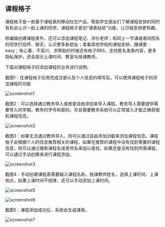 ## 课程格子

课程格子是一款基于课程表的移动社交产品，帮助学生朋友们了解课程安排的同时有机会认识一起上课的同学。课程格子首创“课表贴纸”功能，让日程安排更有趣。

除编辑创建课程表外，还可以添加课程笔记、评价老师；和同上一节课或者同院系的同学打招呼、聊天，认识更多新朋友；查看其他学校的课程安排，蹭课更easy；有心事、不高兴、求帮助的时候还有格子BBS，支持匿名发表内容，更多隐私保护。还会提示上课时间、教室与授课教师。

下面对课程格子的添加课程的业务进行说明。

截图1：在课程格子应用完成注册以及个人信息的填写后，可以使用课程格子的添加课程的功能

![screenshot1](C:\Users\Th\Documents\GitHub\Documents\image\课程格子文档\screenshot1.jpg)

截图2：可以选择通过教务导入或者是自由添加来导入课程，教务导入需要提供需要导入的学期，教务的学号和密码，并且需要教务系统可以正常接入才能正确获取到课程信息。

![screenshot2](C:\Users\Th\Documents\GitHub\Documents\image\课程格子文档\screenshot2.jpg)

截图3：如果无法通过教务导入，则可以通过自由添加功能来添加课程信息。课程格子会根据个人的信息推荐相关的课程，如果在推荐的课程中没有找到需要的课程信息，则可以通过搜索课程名或老师名来加以查找，如果还是没有找到所需课程，可以通过手动创建来进行课程添加。

![screenshot3](C:\Users\Th\Documents\GitHub\Documents\image\课程格子文档\screenshot3.jpg)

截图4：手动创建课程表需要输入课程名称，授课教师姓名，选择上课时间，上课地点，如果上课时间不规律，还可以手动添加上课时间。

![screenshot5](C:\Users\Th\Documents\GitHub\Documents\image\课程格子文档\screenshot5.jpg)

![screenshot6](C:\Users\Th\Documents\GitHub\Documents\image\课程格子文档\screenshot6.jpg)

截图5：课程添加成功后，系统会生成课表。

![screenshot7](C:\Users\Th\Documents\GitHub\Documents\image\课程格子文档\screenshot7.jpg)



